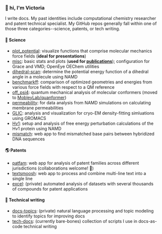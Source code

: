 ### 👋 hi, I'm Victoria

I write docs. My past identities include computational chemistry researcher and patent technical specialist. My GitHub repos generally fall within one of those three categories--science, patents, or tech writing.

#### 🔬 Science

* [plot_potential](https://github.com/vtlim/plot_potential): visualize functions that comprise molecular mechanics force fields (__ideal for presentations__)
* [misc](https://github.com/vtlim/misc): basic stats and plots (__used for [publications](https://scholar.google.com/citations?hl=en&user=aGYEEPUAAAAJ&view_op=list_works)__);  configuration for Grace and VMD; OpenEye OEChem utilities
* [dihedral-scan](https://github.com/vtlim/dihedral-scan): determine the potential energy function of a dihedral angle in a molecule using NAMD
* [benchmarkff](https://github.com/MobleyLab/benchmarkff): comparison of optimized geometries and energies from various force fields with respect to a QM reference
* [off_psi4](https://github.com/vtlim/off_psi4): quantum mechanical analysis of molecular conformers (moved to [MobleyLab/quanformer](https://github.com/MobleyLab/quanformer))
* [permeability](https://github.com/vtlim/permeability): for data analysis from NAMD simulations on calculating membrane permeabilities
* [GLIC](https://github.com/vtlim/GLIC): analysis and visualization for cryo-EM density-fitting simluations using GROMACS
* [Hv1](https://github.com/vtlim/Hv1): setup and analysis of free energy perturbation calculations of the Hv1 protein using NAMD
* [mismatch](https://github.com/vtlim/mismatch): web app to find mismatched base pairs between hybridized DNA sequences


#### 🌎  Patents

* [patfam](https://github.com/vtlim/patfam): web app for analysis of patent families across different jurisdictions (collaborations welcome! 👯)
* [textsmoosh](https://github.com/vtlim/textsmoosh): web app to process and combine multi-line text into a single line
* [excel](https://github.com/vtlim/excel): (private) automated analysis of datasets with several thousands of compounds for patent applications

#### 📝 Technical writing

* [docs-topics](https://github.com/vtlim/docs-topics): (private) natural language processing and topic modeling to identify topics for improving docs
* [tech-docs](https://github.com/vtlim/tech-docs): (currently bare-bones) collection of scripts I use in docs-as-code technical writing


<!--
**vtlim/vtlim** is a ✨ _special_ ✨ repository because its `README.md` (this file) appears on your GitHub profile.

Here are some ideas to get you started:

- 🔭 I’m currently working on ...
- 🌱 I’m currently learning ...
- 👯 I’m looking to collaborate on ...
- 🤔 I’m looking for help with ...
- 💬 Ask me about ...
- 📫 How to reach me: ...
- 😄 Pronouns: ...
- ⚡ Fun fact: ...
-->
